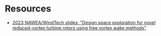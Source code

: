 
# Resources

- [2023 NAWEA/WindTech slides: "Design space exploration for novel reduced-vortex turbine rotors using free vortex wake methods"](NAWEA.pdf)
